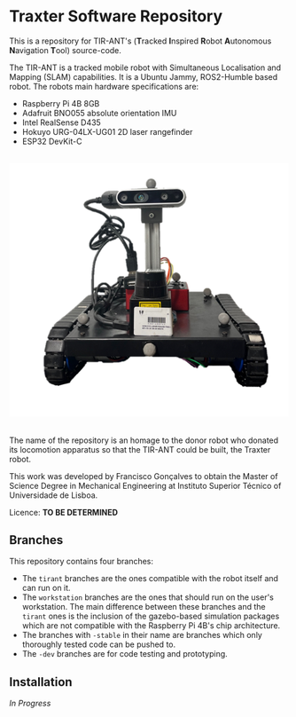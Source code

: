 # Traxter Software Repository
This is a repository for TIR-ANT's (**T**racked **I**nspired **R**obot **A**utonomous **N**avigation **T**ool) source-code.

The TIR-ANT is a tracked mobile robot with Simultaneous Localisation and Mapping (SLAM) capabilities. It is a Ubuntu Jammy, ROS2-Humble based robot. The robots main hardware specifications are:
- Raspberry Pi 4B 8GB
- Adafruit BNO055 absolute orientation IMU
- Intel RealSense D435
- Hokuyo URG-04LX-UG01 2D laser rangefinder
- ESP32 DevKit-C

&nbsp;
![TIR-ANT](TIR-ANT.png)
&nbsp;  

The name of the repository is an homage to the donor robot who donated its locomotion apparatus so that the TIR-ANT could be built, the Traxter robot.

This work was developed by Francisco Gonçalves to obtain the Master of Science Degree in Mechanical Engineering at Instituto Superior Técnico of Universidade de Lisboa.

Licence: **TO BE DETERMINED**

## Branches

This repository contains four branches:
- The ```tirant``` branches are the ones compatible with the robot itself and can run on it.
- The ```workstation``` branches are the ones that should run on the user's workstation. The main difference between these branches and the ```tirant``` ones is the inclusion of the gazebo-based simulation packages which are not compatible with the Raspberry Pi 4B's chip architecture.
- The branches with ```-stable``` in their name are branches which only thoroughly tested code can be pushed to.
- The ```-dev``` branches are for code testing and prototyping.

## Installation

_In Progress_
